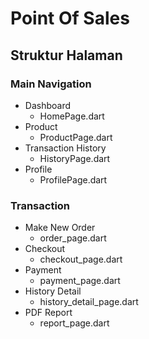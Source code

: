 # Point Of Sales

## Struktur Halaman

### Main Navigation
- Dashboard
    - HomePage.dart
- Product
    - ProductPage.dart
- Transaction History
    - HistoryPage.dart
- Profile
    - ProfilePage.dart

### Transaction
- Make New Order
    - order_page.dart
- Checkout
    - checkout_page.dart
- Payment
    - payment_page.dart
- History Detail
    - history_detail_page.dart
- PDF Report
    - report_page.dart


